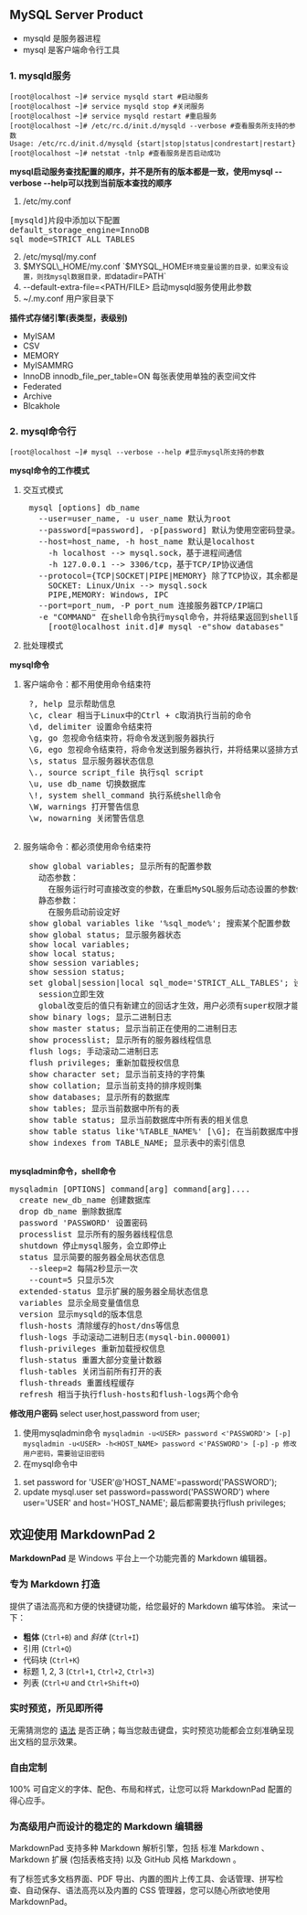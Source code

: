 ## MySQL Server Product

 - mysqld 是服务器进程
 - mysql 是客户端命令行工具

### 1. mysqld服务

    [root@localhost ~]# service mysqld start #启动服务
    [root@localhost ~]# service mysqld stop #关闭服务
    [root@localhost ~]# service mysqld restart #重启服务
    [root@localhost ~]# /etc/rc.d/init.d/mysqld --verbose #查看服务所支持的参数
    Usage: /etc/rc.d/init.d/mysqld {start|stop|status|condrestart|restart}
    [root@localhost ~]# netstat -tnlp #查看服务是否启动成功

**mysql启动服务查找配置的顺序，并不是所有的版本都是一致，使用mysql --verbose --help可以找到当前版本查找的顺序**

1. /etc/my.conf
<pre>
[mysqld]片段中添加以下配置
default_storage_engine=InnoDB
sql_mode=STRICT_ALL_TABLES
</pre>
2. /etc/mysql/my.conf
3. $MYSQL\_HOME/my.conf `$MYSQL_HOME`环境变量设置的目录，如果没有设置，则找mysql数据目录，即`datadir=PATH`
4. --default-extra-file=<PATH/FILE> 启动mysqld服务使用此参数
5. ~/.my.conf 用户家目录下

**插件式存储引擎(表类型，表级别)**
  - MyISAM
  - CSV
  - MEMORY
  - MyISAMMRG
  - InnoDB
        innodb_file_per_table=ON 每张表使用单独的表空间文件
  - Federated
  - Archive
  - Blcakhole

### 2. mysql命令行

    [root@localhost ~]# mysql --verbose --help #显示mysql所支持的参数

**mysql命令的工作模式**

1.  交互式模式
<pre>
    mysql [options] db_name
      --user=user_name, -u user_name 默认为root
      --password[=password], -p[password] 默认为使用空密码登录。可以不输入密码直接进入交互模式下输入密码
      --host=host_name, -h host_name 默认是localhost
        -h localhost --> mysql.sock，基于进程间通信
        -h 127.0.0.1 --> 3306/tcp，基于TCP/IP协议通信
      --protocol={TCP|SOCKET|PIPE|MEMORY} 除了TCP协议，其余都是进程间通信，也就是说mysql和mysqld必须运行在同一台主机上
        SOCKET: Linux/Unix --> mysql.sock
        PIPE,MEMORY: Windows, IPC
      --port=port_num, -P port_num 连接服务器TCP/IP端口
      -e "COMMAND" 在shell命令执行mysql命令，并将结果返回到shell窗口里
        [root@localhost init.d]# mysql -e"show databases"
</pre>
2. 批处理模式

**mysql命令**
  1. 客户端命令：都不用使用命令结束符
  <pre>
    ?, help 显示帮助信息
    \c, clear 相当于Linux中的Ctrl + c取消执行当前的命令
    \d, delimiter 设置命令结束符
    \g, go 忽视命令结束符，将命令发送到服务器执行
    \G, ego 忽视命令结束符，将命令发送到服务器执行，并将结果以竖排方式显示
    \s, status 显示服务器状态信息
    \., source script_file 执行sql script
    \u, use db_name 切换数据库
    \!, system shell_command 执行系统shell命令
    \W, warnings 打开警告信息
    \w, nowarning 关闭警告信息
  </pre>
  2. 服务端命令：都必须使用命令结束符
  <pre>
    show global variables; 显示所有的配置参数
      动态参数：
        在服务运行时可直接改变的参数，在重启MySQL服务后动态设置的参数值会失效
      静态参数：
        在服务启动前设定好
    show global variables like '%sql_mode%'; 搜索某个配置参数
    show global status; 显示服务器状态
    show local variables;
    show local status;
    show session variables;
    show session status;
    set global|session|local sql_mode='STRICT_ALL_TABLES'; 设置配置参数的值。
      session立即生效
      global改变后的值只有新建立的回话才生效，用户必须有super权限才能修改
    show binary logs; 显示二进制日志
    show master status; 显示当前正在使用的二进制日志
    show processlist; 显示所有的服务器线程信息
    flush logs; 手动滚动二进制日志
    flush privileges; 重新加载授权信息
    show character set; 显示当前支持的字符集
    show collation; 显示当前支持的排序规则集
    show databases; 显示所有的数据库
    show tables; 显示当前数据中所有的表
    show table status; 显示当前数据库中所有表的相关信息
    show table status like'%TABLE_NAME%' [\G]; 在当前数据库中搜索某个表的信息
    show indexes from TABLE_NAME; 显示表中的索引信息
  </pre>

**mysqladmin命令，shell命令**
<pre>
mysqladmin [OPTIONS] command[arg] command[arg]....
  create new_db_name 创建数据库
  drop db_name 删除数据库
  password 'PASSWORD' 设置密码
  processlist 显示所有的服务器线程信息
  shutdown 停止mysql服务，会立即停止
  status 显示简要的服务器全局状态信息
    --sleep=2 每隔2秒显示一次
    --count=5 只显示5次
  extended-status 显示扩展的服务器全局状态信息
  variables 显示全局变量值信息
  version 显示mysqld的版本信息
  flush-hosts 清除缓存的host/dns等信息
  flush-logs 手动滚动二进制日志(mysql-bin.000001)
  flush-privileges 重新加载授权信息
  flush-status 重置大部分变量计数器
  flush-tables 关闭当前所有打开的表
  flush-threads 重置线程缓存
  refresh 相当于执行flush-hosts和flush-logs两个命令
</pre>

**修改用户密码** select user,host,password from user;
1. 使用mysqladmin命令
`mysqladmin -u<USER> password <'PASSWORD'> [-p]`
`mysqladmin -u<USER> -h<HOST_NAME> password <'PASSWORD'> [-p]`
  `-p 修改用户密码，需要验证旧密码`
2. 在mysql命令中
  1) set password for 'USER'@'HOST_NAME'=password('PASSWORD');
  2) update mysql.user set password=password('PASSWORD') where user='USER' and host='HOST_NAME';
  最后都需要执行flush privileges;











## 欢迎使用 MarkdownPad 2 ##

**MarkdownPad** 是 Windows 平台上一个功能完善的 Markdown 编辑器。
### 专为 Markdown 打造 ###

提供了语法高亮和方便的快捷键功能，给您最好的 Markdown 编写体验。
来试一下：

- **粗体** (`Ctrl+B`) and *斜体* (`Ctrl+I`)
- 引用 (`Ctrl+Q`)
- 代码块 (`Ctrl+K`)
- 标题 1, 2, 3 (`Ctrl+1`, `Ctrl+2`, `Ctrl+3`)
- 列表 (`Ctrl+U` and `Ctrl+Shift+O`)

### 实时预览，所见即所得 ###

无需猜测您的 [语法](http://markdownpad.com) 是否正确；每当您敲击键盘，实时预览功能都会立刻准确呈现出文档的显示效果。

### 自由定制 ###
 
100% 可自定义的字体、配色、布局和样式，让您可以将 MarkdownPad 配置的得心应手。

### 为高级用户而设计的稳定的 Markdown 编辑器 ###
 
 MarkdownPad 支持多种 Markdown 解析引擎，包括 标准 Markdown 、 Markdown 扩展 (包括表格支持) 以及 GitHub 风格 Markdown 。
 
 有了标签式多文档界面、PDF 导出、内置的图片上传工具、会话管理、拼写检查、自动保存、语法高亮以及内置的 CSS 管理器，您可以随心所欲地使用 MarkdownPad。
